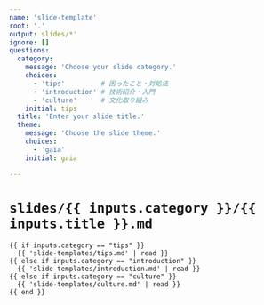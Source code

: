 ```yaml
---
name: 'slide-template'
root: '.'
output: slides/*'
ignore: []
questions:
  category:
    message: 'Choose your slide category.'
    choices:
      - 'tips'         # 困ったこと・対処法
      - 'introduction' # 技術紹介・入門
      - 'culture'      # 文化取り組み
    initial: tips
  title: 'Enter your slide title.'
  theme:
    message: 'Choose the slide theme.'
    choices:
      - 'gaia'
    initial: gaia

---
```


# `slides/{{ inputs.category }}/{{ inputs.title }}.md`

```
{{ if inputs.category == "tips" }}
  {{ 'slide-templates/tips.md' | read }}
{{ else if inputs.category == "introduction" }}
  {{ 'slide-templates/introduction.md' | read }}
{{ else if inputs.category == "culture" }}
  {{ 'slide-templates/culture.md' | read }}
{{ end }}
```
